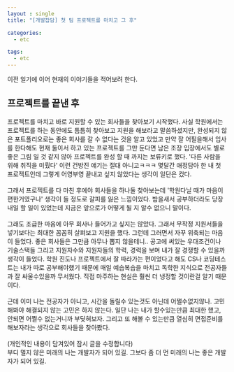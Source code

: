 ```yaml
---
layout : single
title: "[개발잡담] 첫 팀 프로젝트를 마치고 그 후"

categories:
  - etc

tags:
  - etc
---
```


이전 일기에 이어 현재의 이야기들을 적어보려 한다.<br>

## 프로젝트를 끝낸 후
프로젝트를 마치고 바로 지원할 수 있는 회사들을 찾아보기 시작했다. 사실 학원에서는 프로젝트를 하는 동안에도 틈틈히 찾아보고 지원을 해보라고 말씀하셨지만, 완성되지 않은 포트폴리오로는 좋은 회사를 갈 수 없다는 것을 알고 있었고 만약 잘 어필을해서 입사를 한다해도 현재 둘이서 하고 있는 프로젝트를 그만 둔다면 남은 조장 입장에서도 별로 좋은 그림 일 것 같지 않아 프로젝트를 완성 할 때 까지는 보류키로 했다. '다른 사람을 위해 취직을 미뤘다' 이런 건방진 얘기는 절대 아니고ㅋㅋㅋ 몇달간 애정담아 한 내 첫 프로젝트인데 그렇게 어영부영 끝내고 싶지 않았다는 생각이 일단은 컸다. <br> <br> 그래서 프로젝트를 다 마친 후에야 회사들을 하나둘 찾아보는데 '학원다닐 때가 마음이 편한거였구나' 생각이 들 정도로 갈피를 잃은 느낌이었다. 밤을새서 공부하더라도 당장 내일 할 일이 있었는데 지금은 앞으로가 어떻게 될 지 알수 없으니 말이다.<br> <br> 그래도 조급한 마음에 아무 회사나 들어가고 싶지는 않았다. 그래서 무작정 지원서들을 넣기보다는 최대한 꼼꼼히 살펴보고 지원을 했다. 그런데 그러면서 자꾸 위축되는 마음이 들었다. 좋은 회사들은 그만큼 아무나 뽑지 않을테니.. 공고에 써있는 우대조건이나 기술스택들 그리고 지원자수와 지원자들의 학력, 경력을 보며 내가 잘 경쟁할 수 있을까 생각이 들었다. 학원 진도나 프로젝트에서 잘 따라가는 편이었다고 해도 CS나 코딩테스트는 내가 따로 공부해야했기 때문에 매일 예습복습을 마치고 독학한 지식으로 전공자들과 잘 싸울수있을까 무서웠다. 직접 마주하는 현실은 훨씬 더 냉정할 것이란걸 알기 때문이다.<br> <br> 근데 이미 나는 전공자가 아니고, 시간을 돌릴수 있는것도 아닌데 어쩔수없지않나. 고민해봐야 해결되지 않는 고민은 하지 않는다. 일단 나는 내가 할수있는만큼 최대한 했고, 안되면 어쩔수 없는거니까 부딪혀보자. 그리고 또 해볼 수 있는만큼 열심히 면접준비를 해보자라는 생각으로 회사들을 찾아봤다.<br> <br> (개인적인 내용이 담겨있어 잠시 글을 수정합니다) <br> 부디 멀지 않은 미래의 나는 개발자가 되어 있길. 그보다 좀 더 먼 미래의 나는 좋은 개발자가 되어 있길.<br><br> 
